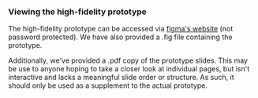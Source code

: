 ### Viewing the high-fidelity prototype

The high-fidelity prototype can be accessed via [figma's website](https://www.figma.com/file/Xmit6kEwCE30QLxYb5rysC/Telstra-Dat-Normalisation?node-id=0%3A1) (not password protected). We have also provided a .fig file containing the prototype.

Additionally, we've provided a .pdf copy of the prototype slides. This may be use to anyone hoping to take a closer look at individual pages, but isn't interactive and lacks a meaningful slide order or structure. As such, it should only be used as a supplement to the actual prototype. 
